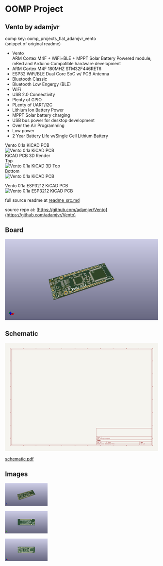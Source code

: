 # OOMP Project  
## Vento  by adamjvr  
  
oomp key: oomp_projects_flat_adamjvr_vento  
(snippet of original readme)  
  
- Vento  
ARM Cortex M4F + WiFi+BLE + MPPT Solar Battery Powered module, mBed and Arduino Compatible hardware development  
- ARM Cortex M4F 180MHZ STM32F446RET6  
- ESP32 WiFi/BLE Dual Core SoC w/ PCB Antenna  
- Bluetooth Classic  
- Bluetooth Low Engergy (BLE)  
- WiFi  
- USB 2.0 Connectivity  
- Plenty of GPIO  
- PLenty of UART/I2C  
- Lithium Ion Battery Power  
- MPPT Solar battery charging  
- USB bus power for desktop development  
- Over the Air Programming  
- Low power  
- 2 Year Battery Life w/Single Cell Lithium Battery  
  
Vento 0.1a KiCAD PCB  
![Vento 0.1a KiCAD PCB](/img/Vento0.1a2D.png)  
KiCAD PCB 3D Render  
Top  
![Vento 0.1a KiCAD 3D Top](/img/Vento0.1a3DTOP.png)  
Bottom  
![Vento 0.1a KiCAD PCB](/img/Vento0.1a3DBOTTOM.png)  
  
Vento 0.1a ESP3212 KiCAD PCB  
![Vento 0.1a ESP3212 KiCAD PCB](/img/VentoESP3212.png)  
  
  full source readme at [readme_src.md](readme_src.md)  
  
source repo at: [https://github.com/adamjvr/Vento](https://github.com/adamjvr/Vento)  
## Board  
  
[![working_3d.png](working_3d_600.png)](working_3d.png)  
## Schematic  
  
[![working_schematic.png](working_schematic_600.png)](working_schematic.png)  
  
[schematic pdf](working_schematic.pdf)  
## Images  
  
[![working_3d.png](working_3d_140.png)](working_3d.png)  
  
[![working_3d_back.png](working_3d_back_140.png)](working_3d_back.png)  
  
[![working_3d_front.png](working_3d_front_140.png)](working_3d_front.png)  
